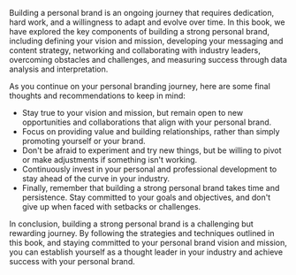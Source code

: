 
Building a personal brand is an ongoing journey that requires dedication, hard work, and a willingness to adapt and evolve over time. In this book, we have explored the key components of building a strong personal brand, including defining your vision and mission, developing your messaging and content strategy, networking and collaborating with industry leaders, overcoming obstacles and challenges, and measuring success through data analysis and interpretation.

As you continue on your personal branding journey, here are some final thoughts and recommendations to keep in mind:

* Stay true to your vision and mission, but remain open to new opportunities and collaborations that align with your personal brand.
* Focus on providing value and building relationships, rather than simply promoting yourself or your brand.
* Don't be afraid to experiment and try new things, but be willing to pivot or make adjustments if something isn't working.
* Continuously invest in your personal and professional development to stay ahead of the curve in your industry.
* Finally, remember that building a strong personal brand takes time and persistence. Stay committed to your goals and objectives, and don't give up when faced with setbacks or challenges.

In conclusion, building a strong personal brand is a challenging but rewarding journey. By following the strategies and techniques outlined in this book, and staying committed to your personal brand vision and mission, you can establish yourself as a thought leader in your industry and achieve success with your personal brand.
